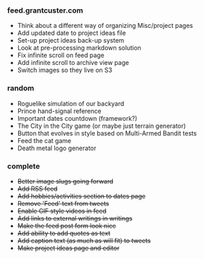 ### feed.grantcuster.com
- Think about a different way of organizing Misc/project pages
- Add updated date to project ideas file
- Set-up project ideas back-up system
- Look at pre-processing markdown solution
- Fix infinite scroll on feed page
- Add infinite scroll to archive view page
- Switch images so they live on S3

### random
- Roguelike simulation of our backyard
- Prince hand-signal reference
- Important dates countdown (framework?)
- The City in the City game (or maybe just terrain generator)
- Button that evolves in style based on Multi-Armed Bandit tests
- Feed the cat game
- Death metal logo generator

### complete
- ~~Better image slugs going forward~~
- ~~Add RSS feed~~
- ~~Add hobbies/activities section to dates page~~
- ~~Remove 'Feed' text from tweets~~
- ~~Enable GIF style videos in feed~~
- ~~Add links to external writings in writings~~
- ~~Make the feed post form look nice~~
- ~~Add ability to add quotes as text~~
- ~~Add caption text (as much as will fit) to tweets~~
- ~~Make project ideas page and editor~~